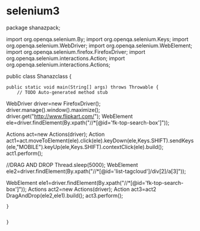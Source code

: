 # selenium3
package shanazpack;

import org.openqa.selenium.By;
import org.openqa.selenium.Keys;
import org.openqa.selenium.WebDriver;
import org.openqa.selenium.WebElement;
import org.openqa.selenium.firefox.FirefoxDriver;
import org.openqa.selenium.interactions.Action;
import org.openqa.selenium.interactions.Actions;

public class Shanazclass {


	public static void main(String[] args) throws Throwable {
		// TODO Auto-generated method stub
WebDriver driver=new FirefoxDriver();
driver.manage().window().maximize();
driver.get("http://www.flipkart.com/");
WebElement ele=driver.findElement(By.xpath("//*[@id='fk-top-search-box']"));

Actions act=new Actions(driver);
Action act1=act.moveToElement(ele).click(ele).keyDown(ele,Keys.SHIFT).sendKeys(ele,"MOBILE").keyUp(ele,Keys.SHIFT).contextClick(ele).build();
act1.perform();
		
//DRAG AND DROP
		Thread.sleep(5000);
WebElement ele2=driver.findElement(By.xpath("//*[@id='list-tagcloud']/div[2]/a[3]"));
		
WebElement ele1=driver.findElement(By.xpath("//*[@id='fk-top-search-box']"));
Actions act2=new Actions(driver);
Action act3=act2 DragAndDrop(ele2,ele1).build();
act3.perform();


		

	}

	
	}



